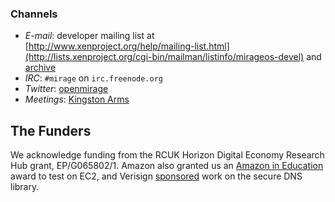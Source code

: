 ### Channels

* *E-mail*: developer mailing list at [http://www.xenproject.org/help/mailing-list.html](http://lists.xenproject.org/cgi-bin/mailman/listinfo/mirageos-devel) and [archive](http://lists.xenproject.org/archives/html/mirageos-devel/)
* *IRC*: `#mirage` on `irc.freenode.org`
* *Twitter*: [openmirage](http://twitter.com/openmirage)
* *Meetings*: [Kingston Arms](http://www.kingston-arms.co.uk/)

## The Funders

We acknowledge funding from the RCUK Horizon Digital Economy Research Hub grant, EP/G065802/1. Amazon also granted us an [Amazon in Education](http://aws.amazon.com/education/) award to test on EC2, and Verisign [sponsored](http://www.cl.cam.ac.uk/news/2011/03/anil-madhavapeddy-wins-verisign-grant/) work on the secure DNS library.
